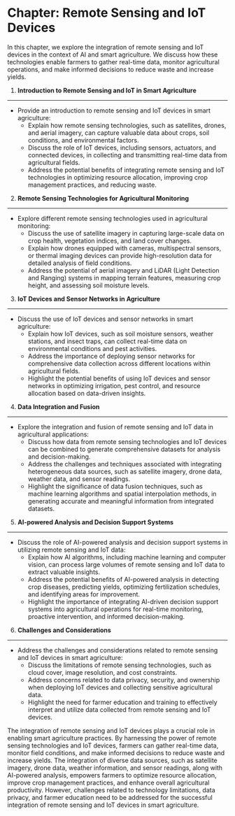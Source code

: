 Chapter: Remote Sensing and IoT Devices
=======================================

In this chapter, we explore the integration of remote sensing and IoT devices in the context of AI and smart agriculture. We discuss how these technologies enable farmers to gather real-time data, monitor agricultural operations, and make informed decisions to reduce waste and increase yields.

1. **Introduction to Remote Sensing and IoT in Smart Agriculture**
------------------------------------------------------------------

* Provide an introduction to remote sensing and IoT devices in smart agriculture:
  * Explain how remote sensing technologies, such as satellites, drones, and aerial imagery, can capture valuable data about crops, soil conditions, and environmental factors.
  * Discuss the role of IoT devices, including sensors, actuators, and connected devices, in collecting and transmitting real-time data from agricultural fields.
  * Address the potential benefits of integrating remote sensing and IoT technologies in optimizing resource allocation, improving crop management practices, and reducing waste.

2. **Remote Sensing Technologies for Agricultural Monitoring**
--------------------------------------------------------------

* Explore different remote sensing technologies used in agricultural monitoring:
  * Discuss the use of satellite imagery in capturing large-scale data on crop health, vegetation indices, and land cover changes.
  * Explain how drones equipped with cameras, multispectral sensors, or thermal imaging devices can provide high-resolution data for detailed analysis of field conditions.
  * Address the potential of aerial imagery and LiDAR (Light Detection and Ranging) systems in mapping terrain features, measuring crop height, and assessing soil moisture levels.

3. **IoT Devices and Sensor Networks in Agriculture**
-----------------------------------------------------

* Discuss the use of IoT devices and sensor networks in smart agriculture:
  * Explain how IoT devices, such as soil moisture sensors, weather stations, and insect traps, can collect real-time data on environmental conditions and pest activities.
  * Address the importance of deploying sensor networks for comprehensive data collection across different locations within agricultural fields.
  * Highlight the potential benefits of using IoT devices and sensor networks in optimizing irrigation, pest control, and resource allocation based on data-driven insights.

4. **Data Integration and Fusion**
----------------------------------

* Explore the integration and fusion of remote sensing and IoT data in agricultural applications:
  * Discuss how data from remote sensing technologies and IoT devices can be combined to generate comprehensive datasets for analysis and decision-making.
  * Address the challenges and techniques associated with integrating heterogeneous data sources, such as satellite imagery, drone data, weather data, and sensor readings.
  * Highlight the significance of data fusion techniques, such as machine learning algorithms and spatial interpolation methods, in generating accurate and meaningful information from integrated datasets.

5. **AI-powered Analysis and Decision Support Systems**
-------------------------------------------------------

* Discuss the role of AI-powered analysis and decision support systems in utilizing remote sensing and IoT data:
  * Explain how AI algorithms, including machine learning and computer vision, can process large volumes of remote sensing and IoT data to extract valuable insights.
  * Address the potential benefits of AI-powered analysis in detecting crop diseases, predicting yields, optimizing fertilization schedules, and identifying areas for improvement.
  * Highlight the importance of integrating AI-driven decision support systems into agricultural operations for real-time monitoring, proactive intervention, and informed decision-making.

6. **Challenges and Considerations**
------------------------------------

* Address the challenges and considerations related to remote sensing and IoT devices in smart agriculture:
  * Discuss the limitations of remote sensing technologies, such as cloud cover, image resolution, and cost constraints.
  * Address concerns related to data privacy, security, and ownership when deploying IoT devices and collecting sensitive agricultural data.
  * Highlight the need for farmer education and training to effectively interpret and utilize data collected from remote sensing and IoT devices.

The integration of remote sensing and IoT devices plays a crucial role in enabling smart agriculture practices. By harnessing the power of remote sensing technologies and IoT devices, farmers can gather real-time data, monitor field conditions, and make informed decisions to reduce waste and increase yields. The integration of diverse data sources, such as satellite imagery, drone data, weather information, and sensor readings, along with AI-powered analysis, empowers farmers to optimize resource allocation, improve crop management practices, and enhance overall agricultural productivity. However, challenges related to technology limitations, data privacy, and farmer education need to be addressed for the successful integration of remote sensing and IoT devices in smart agriculture.
